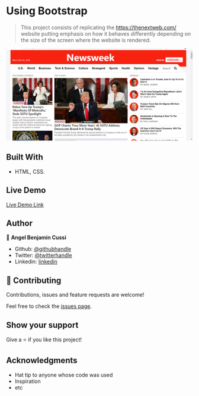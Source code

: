 # Using Bootstrap

> This project consists of replicating the https://thenextweb.com/ website putting emphasis on how it behaves differently depending on the size of the screen where the website is rendered.

![screenshot](./app_screenshot.png)

## Built With

- HTML, CSS.

## Live Demo

[Live Demo Link](https://rawcdn.githack.com/abcussi/Using-Bootstrap/67f389b856c07015e2e4b8ea04d3cee9a65c4f7c/index.html)

## Author

👤 **Angel Benjamin Cussi**

- Github: [@githubhandle](https://github.com/abcussi)
- Twitter: [@twitterhandle](https://twitter.com/thecussi)
- Linkedin: [linkedin](https://www.linkedin.com/in/angel-cussi-1b2310174/)


## 🤝 Contributing

Contributions, issues and feature requests are welcome!

Feel free to check the [issues page](issues/).

## Show your support

Give a ⭐️ if you like this project!

## Acknowledgments

- Hat tip to anyone whose code was used
- Inspiration
- etc

